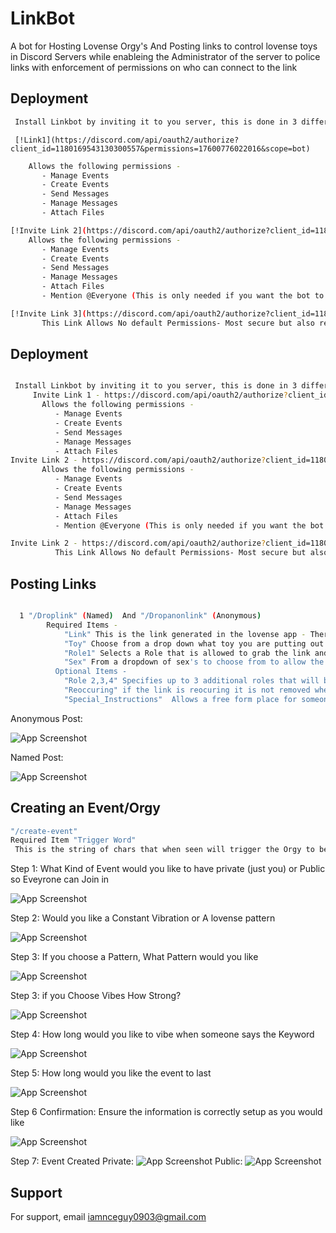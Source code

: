
# LinkBot

A bot for Hosting Lovense Orgy's And Posting links to control lovense toys in Discord Servers while enableing the Administrator of the server to police links with enforcement of permissions on who can connect to the link



## Deployment

```bash
 Install Linkbot by inviting it to you server, this is done in 3 different invites
```

     [!Link1](https://discord.com/api/oauth2/authorize?client_id=1180169543130300557&permissions=17600776022016&scope=bot)
   ```bash
       Allows the following permissions - 
          - Manage Events
          - Create Events
          - Send Messages
          - Manage Messages
          - Attach Files

  [!Invite Link 2](https://discord.com/api/oauth2/authorize?client_id=1180169543130300557&permissions=17600776153088&scope=bot)
       Allows the following permissions - 
          - Manage Events
          - Create Events
          - Send Messages
          - Manage Messages
          - Attach Files
          - Mention @Everyone (This is only needed if you want the bot to ping everyone when a link is dropped that everyone can use

 [!Invite Link 3](https://discord.com/api/oauth2/authorize?client_id=1180169543130300557&permissions=0&scope=bot)
          This Link Allows No default Permissions- Most secure but also requires you to setup all the permissions manually


```
    
## Deployment

```bash

 Install Linkbot by inviting it to you server, this is done in 3 different invites,
     Invite Link 1 - https://discord.com/api/oauth2/authorize?client_id=1180169543130300557&permissions=17600776022016&scope=bot 
       Allows the following permissions - 
          - Manage Events
          - Create Events
          - Send Messages
          - Manage Messages
          - Attach Files
Invite Link 2 - https://discord.com/api/oauth2/authorize?client_id=1180169543130300557&permissions=17600776153088&scope=bot
       Allows the following permissions - 
          - Manage Events
          - Create Events
          - Send Messages
          - Manage Messages
          - Attach Files
          - Mention @Everyone (This is only needed if you want the bot to ping everyone when a link is dropped that everyone can use

Invite Link 2 - https://discord.com/api/oauth2/authorize?client_id=1180169543130300557&permissions=0&scope=bot
          This Link Allows No default Permissions- Most secure but also requires you to setup all the permissions manually


```
    
## Posting Links
```bash

  1 "/Droplink" (Named)  And "/Dropanonlink" (Anonymous)
        Required Items - 
            "Link" This is the link generated in the lovense app - There is security in this link to ensure the link is pointed to the correct endpoint.
            "Toy" Choose from a drop down what toy you are putting out to be played with
            "Role1" Selects a Role that is allowed to grab the link and be mentioned when the user creates the link
            "Sex" From a dropdown of sex's to choose from to allow the person grabbing the link to know the sex of the person they are playing with
          Optional Items -
            "Role 2,3,4" Specifies up to 3 additional roles that will be mentioned and will be allowed to get the link.
            "Reoccuring" if the link is reocuring it is not removed when the link is claimed
            "Special_Instructions"  Allows a free form place for someone to put free form instructions to be displayed on the link
```
Anonymous Post:

![App Screenshot](https://github.com/MrNiceGuy0903/linkBot/blob/main/Images/Anonymous-Post.jpg)

Named Post:

![App Screenshot](https://github.com/MrNiceGuy0903/linkBot/blob/main/Images/Named-Post.jpg)
## Creating an Event/Orgy
```bash
"/create-event"
Required Item "Trigger Word"
 This is the string of chars that when seen will trigger the Orgy to begin.  Then selection begins
```


Step 1: What Kind of Event would you like to have private (just you) or Public so Eveyrone can Join in

![App Screenshot](https://github.com/MrNiceGuy0903/linkBot/blob/main/Images/Start.jpg)

Step 2: Would you like a Constant Vibration or A lovense pattern

![App Screenshot](https://github.com/MrNiceGuy0903/linkBot/blob/main/Images/Pattern-Vibe.jpg)

Step 3: If you choose a Pattern, What Pattern would you like

![App Screenshot](https://github.com/MrNiceGuy0903/linkBot/blob/main/Images/Choose-Pattern.jpg)


Step 3: if you Choose Vibes How Strong?

![App Screenshot](https://github.com/MrNiceGuy0903/linkBot/blob/main/Images/vibes.jpg)

Step 4: How long would you like to vibe when someone says the Keyword

![App Screenshot](https://github.com/MrNiceGuy0903/linkBot/blob/main/Images/Pattern-Runtime.jpg)

Step 5: How long would you like the event to last

![App Screenshot](https://github.com/MrNiceGuy0903/linkBot/blob/main/Images/Runtime.jpg)

Step 6 Confirmation: Ensure the information is correctly setup as you would like

![App Screenshot](https://github.com/MrNiceGuy0903/linkBot/blob/main/Images/Private-Confirmation.jpg)

Step 7: Event Created
Private:
![App Screenshot](https://github.com/MrNiceGuy0903/linkBot/blob/main/Images/Private-Event.jpg)
Public:
![App Screenshot](https://github.com/MrNiceGuy0903/linkBot/blob/main/Images/Public-Event.jpg)
## Support

For support, email iamnceguy0903@gmail.com



